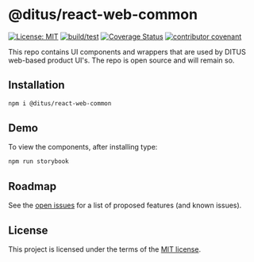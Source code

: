 # @ditus/react-web-common

[![License: MIT](https://img.shields.io:/github/license/ditus-software/ditus-react-web-common)](LICENSE.md)
[![build/test](https://github.com/ditus-software/ditus-react-web-common/actions/workflows/node.js.yml/badge.svg?branch=master)](https://github.com/ditus-software/ditus-react-web-common/actions/workflows/node.js.yml)
[![Coverage Status](https://coveralls.io/repos/github/ditus-software/ditus-react-web-common/badge.svg?branch=master)](https://coveralls.io/github/ditus-software/ditus-react-web-common?branch=master)
[![contributor covenant](https://img.shields.io/badge/Contributor%20Covenant-v2.0%20adopted-ff69b4.svg)](CODE-OF-CONDUCT.md)

This repo contains UI components and wrappers that are used by DITUS web-based
product UI's. The repo is open source and will remain so.

## Installation

```bash
npm i @ditus/react-web-common
```

## Demo

To view the components, after installing type:

```bash
npm run storybook
```

## Roadmap

See the [open
issues](https://github.com/ditus-software/ditus-react-web-common/issues) for a
list of proposed features (and known issues).

## License

This project is licensed under the terms of the [MIT license](LICENSE.md).
